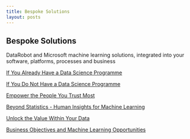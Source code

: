 ```yaml
---
title: Bespoke Solutions
layout: posts
---
```


<section class="feature-area pb-100">
    <div class="container">
      <div class="row d-flex justify-content-center">
          <div class="menu-content pt-100 pb-60 col-lg-10">
              <div class="title text-center">
                  <h1 class="mb-10">Bespoke Solutions</h1>
                  <p>DataRobot and Microsoft machine learning solutions, integrated into your software, platforms, processes and business</p>  
              </div>
          </div>
      </div>			    
    </div>
  </section>

[If You Already Have a Data Science Programme](machine-learning-and-you\if-you-already-have-a-data-science-programme.html)

[If You Do Not Have a Data Science Programme](machine-learning-and-you\if-you-do-not-have-a-machine-learning-programme.html)

[Empower the People You Trust Most](machine-learning-and-you\empower-the-people-you-trust.html)

[Beyond Statistics - Human Insights for Machine Learning](machine-learning-and-you\beyond-statistics-human-insights-for-machine-learning.html)

[Unlock the Value Within Your Data](machine-learning-and-you\unlock-the-power-within-your-data.html)

[Business Objectives and Machine Learning Opportunities](machine-learning-and-you\business-objectives-and-machine-learning-opportunities.html)
